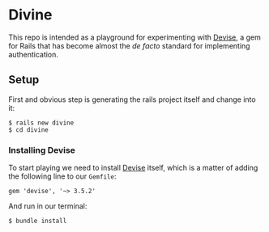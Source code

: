 # Divine
This repo is intended as a playground for experimenting with [Devise][l1], a gem for Rails that has become almost the *de facto* standard for implementing authentication.

## Setup
First and obvious step is generating the rails project itself and change into it:
```
$ rails new divine
$ cd divine
```
### Installing Devise
To start playing we need to install [Devise][l1] itself, which is a matter of adding the following line to our `Gemfile`:
```
gem 'devise', '~> 3.5.2'
```

And run in our terminal:
```bash
$ bundle install
```

<!-- links -->
[l1]: https://github.com/plataformatec/devise
